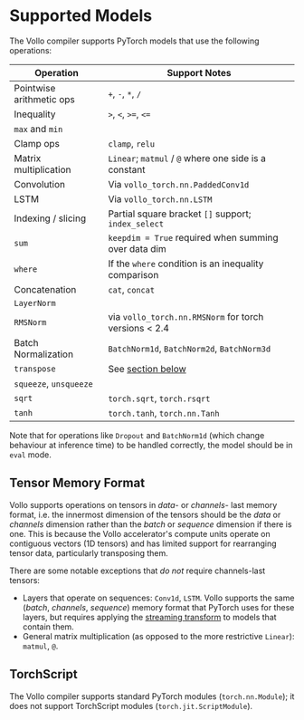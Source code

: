# Supported Models

The Vollo compiler supports PyTorch models that use the following operations:

| Operation                | Support Notes                                         |
| ------------------------ | ----------------------------------------------------- |
| Pointwise arithmetic ops | `+`, `-`, `*`, `/`                                    |
| Inequality               | `>`, `<`, `>=`, `<=`                                  |
| `max` and `min`          |                                                       |
| Clamp ops                | `clamp`, `relu`                                       |
| Matrix multiplication    | `Linear`; `matmul` / `@` where one side is a constant |
| Convolution              | Via `vollo_torch.nn.PaddedConv1d`                     |
| LSTM                     | Via `vollo_torch.nn.LSTM`                             |
| Indexing / slicing       | Partial square bracket `[]` support; `index_select`   |
| `sum`                    | `keepdim = True` required when summing over data dim  |
| `where`                  | If the `where` condition is an inequality comparison  |
| Concatenation            | `cat`, `concat`                                       |
| `LayerNorm`              |                                                       |
| `RMSNorm`                | via `vollo_torch.nn.RMSNorm` for torch versions < 2.4 |
| Batch Normalization      | `BatchNorm1d`, `BatchNorm2d`, `BatchNorm3d`           |
| `transpose`              | See [section below](#tensor-memory-format)            |
| `squeeze`, `unsqueeze`   |                                                       |
| `sqrt`                   | `torch.sqrt`, `torch.rsqrt`                           |
| `tanh`                   | `torch.tanh`, `torch.nn.Tanh`                         |

Note that for operations like `Dropout` and `BatchNorm1d` (which change behaviour at inference time) to be handled correctly, the model should be in `eval` mode.

## Tensor Memory Format

Vollo supports operations on tensors in *data-* or *channels-* last memory
format, i.e. the innermost dimension of the tensors should be the *data* or
*channels* dimension rather than the *batch* or *sequence* dimension if there is
one.
This is because the Vollo accelerator's compute units operate on contiguous
vectors (1D tensors) and has limited support for rearranging tensor data,
particularly transposing them.

There are some notable exceptions that *do not* require channels-last tensors:

- Layers that operate on sequences: `Conv1d`, `LSTM`.
  Vollo supports the same (*batch*, *channels*, *sequence*) memory format that
  PyTorch uses for these layers, but requires applying the [streaming
  transform](example-2-cnn.md#using-the-streaming-transform) to models that
  contain them.
- General matrix multiplication (as opposed to the more restrictive `Linear`):
  `matmul`, `@`.

## TorchScript

The Vollo compiler supports standard PyTorch modules (`torch.nn.Module`); it
does not support TorchScript modules (`torch.jit.ScriptModule`).
